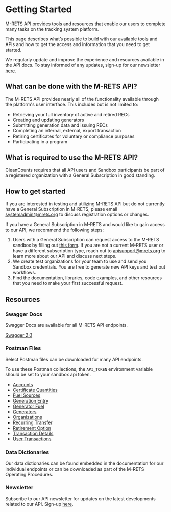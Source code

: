 # Getting Started

M-RETS API provides tools and resources that enable our users to complete many tasks on the tracking system platform.

This page describes what’s possible to build with our available tools and APIs and how to get the access and information that you need to get started.

We regularly update and improve the experience and resources available in the API docs. To stay informed of any updates, sign-up for our newsletter [here](https://www.mrets.org/api/).

## What can be done with the M-RETS API?

The M-RETS API provides nearly all of the functionality available through the platform's user interface. This includes but is not limited to:

* Retrieving your full inventory of active and retired RECs
* Creating and updating generators
* Submitting generation data and issuing RECs
* Completing an internal, external, export transaction
* Retiring certificates for voluntary or compliance purposes
* Participating in a program

## What is required to use the M-RETS API?

CleanCounts requires that all API users and Sandbox participants be part of a registered organization with a General Subscription in good standing.


## How to get started

If you are interested in testing and utilizing M-RETS API but do not currently have a General Subscription in M-RETS, please email systemadmin@mrets.org to discuss registration options or changes. 

If you have a General Subscription in M-RETS and would like to gain access to our API, we recommend the following steps:

1. Users with a General Subscription can request access to the M-RETS sandbox by filling out [this form](https://docs.google.com/forms/d/e/1FAIpQLSebmAyf6cNc1GAcYASXcbU3vwHwHGG-jUNReQQdc0ii-k_Pwg/viewform). 
If you are not a current M-RETS user or have a different subscription type, reach out to apisupport@mrets.org to learn more about our API and discuss next steps.
2. We create test organizations for your team to use and send you Sandbox credentials. You are free to generate new API keys and test out workflows.
3. Find the documentation, libraries, code examples, and other resources that you need to make your first successful request.



## Resources

### Swagger Docs

Swagger Docs are available for all M-RETS API endpoints.

[Swagger 2.0](https://api-sandbox.mrets.org/apipie.json?type=swagger)

### Postman Files

Select Postman files can be downloaded for many API endpoints.

To use these Postman collections, the `API_TOKEN` environment variable should be set to your sandbox api token.

* [Accounts](https://api-sandbox.mrets.org/postman-collections/Accounts.postman_collection.json)
* [Certificate Quantities](https://api-sandbox.mrets.org/postman-collections/Certificate-Quantities.postman_collection.json)
* [Fuel Sources](https://api-sandbox.mrets.org/postman-collections/Fuel-Sources.postman_collection.json)
* [Generation Entry](https://api-sandbox.mrets.org/postman-collections/Generation-Entry.postman_collection.json)
* [Generator Fuel](https://api-sandbox.mrets.org/postman-collections/Generator-Fuel.postman_collection.json)
* [Generators](https://api-sandbox.mrets.org/postman-collections/Generators.postman_collection.json)
* [Organizations](https://api-sandbox.mrets.org/postman-collections/Organizations.postman_collection.json)
* [Recurring Transfer](https://api-sandbox.mrets.org/postman-collections/Recurring-Transfer.postman_collection.json)
* [Retirement Option](https://api-sandbox.mrets.org/postman-collections/Retirement-Option.postman_collection.json)
* [Transaction Details](https://api-sandbox.mrets.org/postman-collections/Transaction-Details.postman_collection.json)
* [User Transactions](https://api-sandbox.mrets.org/postman-collections/User-Transactions.postman_collection.json)

### Data Dictionaries

Our data dictionaries can be found embedded in the documentation for our individual endpoints or can be downloaded as part of the M-RETS Operating Procedures.

### Newsletter

Subscribe to our API newsletter for updates on the latest developments related to our API. Sign-up [here](https://www.mrets.org/api/).
